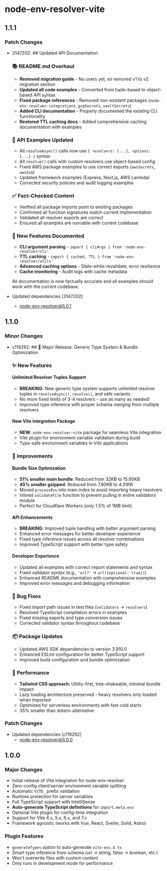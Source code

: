 # node-env-resolver-vite

## 1.1.1

### Patch Changes

- 3147202: ## Updated API Documentation

  ### 📚 README.md Overhaul
  - **Removed migration guide** - No users yet, so removed v1 to v2 migration section
  - **Updated all code examples** - Converted from tuple-based to object-based API syntax
  - **Fixed package references** - Removed non-existent packages (`node-env-resolver-integrations`, `gcpSecrets`, `vaultSecrets`)
  - **Added CLI documentation** - Properly documented the existing CLI functionality
  - **Restored TTL caching docs** - Added comprehensive caching documentation with examples

  ### 🔧 API Examples Updated
  - All `resolveAsync()` calls now use `{ resolvers: [...], options: {...} }` syntax
  - All `resolve()` calls with custom resolvers use object-based config
  - Fixed AWS package examples to use correct exports (`awsSecrets`, `awsSsm`)
  - Updated framework examples (Express, Next.js, AWS Lambda)
  - Corrected security policies and audit logging examples

  ### ✅ Fact-Checked Content
  - Verified all package imports point to existing packages
  - Confirmed all function signatures match current implementation
  - Validated all resolver exports are correct
  - Ensured all examples are runnable with current codebase

  ### 🚀 New Features Documented
  - **CLI argument parsing** - `import { cliArgs } from 'node-env-resolver/cli'`
  - **TTL caching** - `import { cached, TTL } from 'node-env-resolver/utils'`
  - **Advanced caching options** - Stale-while-revalidate, error resilience
  - **Cache monitoring** - Audit logs with cache metadata

  All documentation is now factually accurate and all examples should work with the current codebase.

- Updated dependencies [3147202]
  - node-env-resolver@5.0.1

## 1.1.0

### Minor Changes

- c119292: ## 🚀 Major Release: Generic Type System & Bundle Optimization

  ### ✨ New Features

  #### **Unlimited Resolver Tuples Support**
  - **BREAKING**: New generic type system supports unlimited resolver tuples in `resolveAsync()`, `resolve()`, and safe variants
  - No more fixed limits of 3-4 resolvers - use as many as needed!
  - Improved type inference with proper schema merging from multiple resolvers

  #### **New Vite Integration Package**
  - **NEW**: `node-env-resolver-vite` package for seamless Vite integration
  - Vite plugin for environment variable validation during build
  - Type-safe environment variables in Vite applications

  ### 🔧 Improvements

  #### **Bundle Size Optimization**
  - **51% smaller main bundle**: Reduced from 32KB to 15.60KB
  - **45% smaller gzipped**: Reduced from 7.80KB to 4.31KB
  - Moved `processEnv` into main index to avoid importing heavy resolvers
  - Inlined `validateFile` function to prevent pulling in entire validators module
  - Perfect for Cloudflare Workers (only 1.5% of 1MB limit)

  #### **API Enhancements**
  - **BREAKING**: Improved tuple handling with better argument parsing
  - Enhanced error messages for better developer experience
  - Fixed type inference issues across all resolver combinations
  - Improved TypeScript support with better type safety

  #### **Developer Experience**
  - Updated all examples with correct import statements and syntax
  - Fixed validator syntax (e.g., `'url?'` → `url({optional: true})`)
  - Enhanced README documentation with comprehensive examples
  - Improved error messages and debugging information

  ### 🐛 Bug Fixes
  - Fixed import path issues in test files (`validators` → `resolvers`)
  - Resolved TypeScript compilation errors in examples
  - Fixed missing exports and type conversion issues
  - Corrected validator syntax throughout codebase

  ### 📦 Package Updates
  - Updated AWS SDK dependencies to version 3.910.0
  - Enhanced ESLint configuration for better TypeScript support
  - Improved build configuration and bundle optimization

  ### 🎯 Performance
  - **Tailwind CSS approach**: Utility-first, tree-shakeable, minimal bundle impact
  - Lazy loading architecture preserved - heavy resolvers only loaded when imported
  - Optimized for serverless environments with fast cold starts
  - 35% smaller than dotenv alternative

### Patch Changes

- Updated dependencies [c119292]
  - node-env-resolver@5.0.0

## 1.0.0

### Major Changes

- Initial release of Vite integration for node-env-resolver
- Zero-config client/server environment variable splitting
- Automatic `VITE_` prefix validation
- Runtime protection for server variables
- Full TypeScript support with IntelliSense
- **Auto-generate TypeScript definitions** for `import.meta.env`
- Optional Vite plugin for config-time integration
- Support for Vite 4.x, 5.x, 6.x, and 7.x
- Framework agnostic (works with Vue, React, Svelte, Solid, Astro)

### Plugin Features

- `generateTypes` option to auto-generate `vite-env.d.ts`
- Smart type inference from schema (url → string, false → boolean, etc.)
- Won't overwrite files with custom content
- Only runs in development mode for performance
